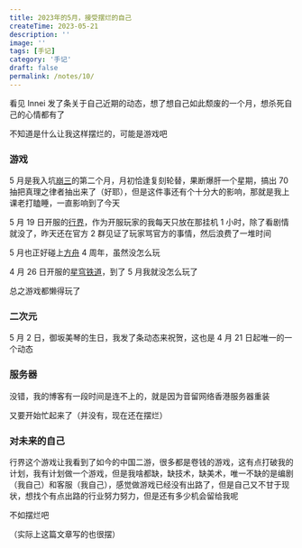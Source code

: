 ```yaml
---
title: 2023年的5月，接受摆烂的自己
createTime: 2023-05-21
description: ''
image: ''
tags: [手记]
category: '手记'
draft: false 
permalink: /notes/10/
---
```

看见 Innei 发了条关于自己近期的动态，想了想自己如此颓废的一个月，想杀死自己的心情都有了

不知道是什么让我这样摆烂的，可能是游戏吧

### 游戏

5 月是我入坑[崩三](https://bh3.mihoyo.com/main)的第二个月，月初恰逢复刻轮替，果断爆肝一个星期，搞出 70 抽把真理之律者抽出来了（好耶），但是这件事还有个十分大的影响，那就是我上课老打瞌睡，一直影响到了今天

5 月 19 日开服的[行界](https://www.taptap.cn/app/63844)，作为开服玩家的我每天只放在那挂机 1 小时，除了看剧情就没了，昨天还在官方 2 群见证了玩家骂官方的事情，然后浪费了一堆时间

5 月也正好碰上[方舟](https://ak.hypergryph.com/) 4 周年，虽然没怎么玩

4 月 26 日开服的[星穹铁道](https://sr.mihoyo.com/main)，到了 5 月我就没怎么玩了

总之游戏都懒得玩了

### 二次元

5 月 2 日，御坂美琴的生日，我发了条动态来祝贺，这也是 4 月 21 日起唯一的一个动态

### 服务器

没错，我的博客有一段时间是连不上的，就是因为音留网络香港服务器重装

又要开始忙起来了（并没有，现在还在摆烂）

### 对未来的自己

行界这个游戏让我看到了如今的中国二游，很多都是卷钱的游戏，这有点打破我的计划，我有计划做一个游戏，但是我啥都缺，缺技术，缺美术，唯一不缺的是编剧（我自己）和客服（我自己），感觉做游戏已经没有出路了，但是自己又不甘于现状，想找个有点出路的行业努力努力，但是还有多少机会留给我呢

不如摆烂吧

（实际上这篇文章写的也很摆）